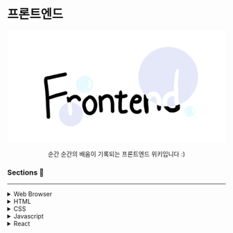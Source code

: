 # 프론트엔드

<p align="center">
<img src="./img/frontend.jpeg" alt="Frontend" style="width:600px;"/>
</p>
  
<div align="center">순간 순간의 배움이 기록되는 프론트엔드 위키입니다 :)</div>


### Sections 📖

---

<details>
<summary>Web Browser</summary>
<div markdown="1">

1. [브라우저의 동작원리는 무엇일까요](./Web_Browser/브라우저의_동작원리는_무엇일까요.md)

</div>
</details>

<details>
<summary>HTML</summary>
<div markdown="1">

</div>
</details>

<details>
<summary>CSS</summary>
<div markdown="1">

</div>
</details>

<details>
<summary>Javascript</summary>
<div markdown="1">

1. [실행 컨텍스트는 무엇일까요](./Javascript/실행_컨텍스트는_무엇일까요.md)
2. [var, let, const는 무엇일까요](./Javascript/var_let_const는_무엇일까요.md)
2. [클로저는 무엇일까요](./Javascript/클로저는_무엇일까요.md)
4. [자바스크립트의 함수는 무엇일까요](./Javascript/자바스크립트의_함수는_무엇일까요.md)
5. [자바스크립트의 비동기 프로그래밍은 무엇일까요](./Javascript/자바스크립트의_비동기_프로그래밍은_무엇일까요.md)
6. [프로미스는 무엇일까요](./Javascript/프로미스는_무엇일까요.md)
7. [async/await은 무엇일까요](./Javascript/async_await은_무엇일까요.md)
7. [자바스크립트의 객체는 무엇일까요](./Javascript/자바스크립트의_객체는_무엇일까요.md)

</div>
</details>

<details>
<summary>React</summary>
<div markdown="1">

</div>
</details>

